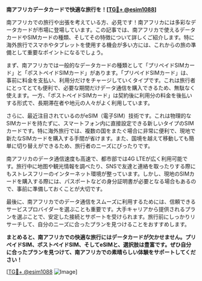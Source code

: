 **南アフリカデータカードで快適な旅行を！[[TG💪+ @esim1088](https://t.me/s/esim1088)]**

南アフリカでの旅行や出張を考えている方、必見です！南アフリカには多彩なデータカードが市場に登場しています。この記事では、南アフリカで使えるデータカードやSIMカードの種類、そしてその特徴について詳しくご紹介します。特に海外旅行でスマホやタブレットを使用する機会が多い方には、これからの旅の準備として重要なポイントになるでしょう。

まず、南アフリカでは一般的なデータカードの種類として「プリペイドSIMカード」と「ポストペイドSIMカード」があります。「プリペイドSIMカード」は、事前に料金を支払い、利用分だけをチャージしていくタイプです。これは旅行者にとってとても便利で、必要な期間だけデータ通信を購入できるため、無駄なく使えます。一方、「ポストペイドSIMカード」は契約後に利用分の料金を後払いする形式で、長期滞在者や地元の人々がよく利用しています。

さらに、最近注目されているのがeSIM（電子SIM）技術です。これは物理的なSIMカードを持たずに、スマートフォン内に直接設定できる新しいタイプのSIMカードです。特に海外旅行では、複数の国をまたぐ場合に非常に便利で、現地で新たなSIMカードを購入する手間が省けます。また、国境を越えて移動しても簡単に切り替えができるため、旅行者のニーズにぴったりです。

南アフリカのデータ通信速度も高速で、都市部では4G LTEが広く利用可能です。旅行中に地图や観光情報を調べたり、SNSで友達と連絡を取ったりする際にもストレスフリーのインターネット環境が整っています。しかし、現地のSIMカードを購入する際には、パスポートなどの身分証明書が必要となる場合もあるので、事前に準備しておくことが大切です。

最後に、南アフリカでのデータ通信をスムーズに利用するためには、信頼できるサービスプロバイダーを選ぶことも重要です。大手キャリアから提供されるプランを選ぶことで、安定した接続とサポートを受けられます。旅行前にしっかりリサーチして、自分のニーズに合ったプランを見つけることをおすすめします。

**まとめると、南アフリカでの快適な旅行にはデータカードが欠かせません。プリペイドSIM、ポストペイドSIM、そしてeSIMと、選択肢は豊富です。ぜひ自分に合ったプランを見つけて、南アフリカでの素晴らしい体験をサポートしてください！**

[[TG💪+ @esim1088](https://t.me/s/esim1088) ![Image](https://i.postimg.cc/Y0z9fWf4/image.png)]